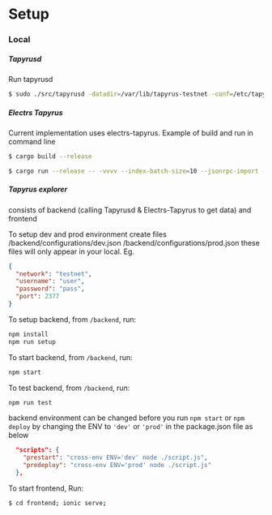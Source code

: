 # Setup

### Local
##### Tapyrusd
Run tapyrusd
```sh
$ sudo ./src/tapyrusd -datadir=/var/lib/tapyrus-testnet -conf=/etc/tapyrus/tapyrus.conf 
```
##### Electrs Tapyrus
Current implementation uses electrs-tapyrus.
Example of build and run in command line
```bash
$ cargo build --release
```
```bash
$ cargo run --release -- -vvvv --index-batch-size=10 --jsonrpc-import --db-dir ./db --electrum-rpc-addr="127.0.0.1:50001" --daemon-dir /var/lib/tapyrus-testnet/prod-1939510133/ --network-id 1939510133  --txid-limit=0
```

##### Tapyrus explorer
consists of backend (calling Tapyrusd & Electrs-Tapyrus to get data) and frontend

To setup dev and prod environment
create files
/backend/configurations/dev.json
/backend/configurations/prod.json
these files will only appear in your local. Eg.
```json
{
  "network": "testnet",
  "username": "user",
  "password": "pass",
  "port": 2377
}
```

To setup backend, from `/backend`, run:
```bash
npm install
npm run setup
```

To start backend, from `/backend`, run:
```bash
npm start
```

To test backend, from `/backend`, run:
```bash
npm run test
```

backend environment can be changed before you run `npm start` or `npm deploy` by changing the ENV to `'dev'` or `'prod'` in the package.json file as below
```json
  "scripts": {
    "prestart": "cross-env ENV='dev' node ./script.js", 
    "predeploy": "cross-env ENV='prod' node ./script.js"
  },
```

To start frontend, Run:
```bash
$ cd frontend; ionic serve;
```